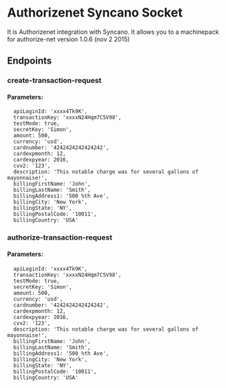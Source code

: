 # Authorizenet Syncano Socket

It is Authorizenet integration with Syncano. It allows you to a machinepack for authorize-net version 1.0.6 (nov 2 2015)

## Endpoints

### create-transaction-request

#### Parameters:

      apiLoginId: 'xxxx4Tk9K',
      transactionKey: 'xxxxN24Hqm7C5V98',
      testMode: true,
      secretKey: 'Simon',
      amount: 500,
      currency: 'usd',
      cardnumber: '4242424242424242',
      cardexpmonth: 12,
      cardexpyear: 2016,
      cvv2: '123',
      description: 'This notable charge was for several gallons of mayonnaise!',
      billingFirstName: 'John',
      billingLastName: 'Smith',
      billingAddress1: '500 %th Ave',
      billingCity: 'New York',
      billingState: 'NY',
      billingPostalCode: '10011',
      billingCountry: 'USA'


### authorize-transaction-request

#### Parameters:

      apiLoginId: 'xxxx4Tk9K',
      transactionKey: 'xxxxN24Hqm7C5V98',
      testMode: true,
      secretKey: 'Simon',
      amount: 500,
      currency: 'usd',
      cardnumber: '4242424242424242',
      cardexpmonth: 12,
      cardexpyear: 2016,
      cvv2: '123',
      description: 'This notable charge was for several gallons of mayonnaise!',
      billingFirstName: 'John',
      billingLastName: 'Smith',
      billingAddress1: '500 %th Ave',
      billingCity: 'New York',
      billingState: 'NY',
      billingPostalCode: '10011',
      billingCountry: 'USA'

